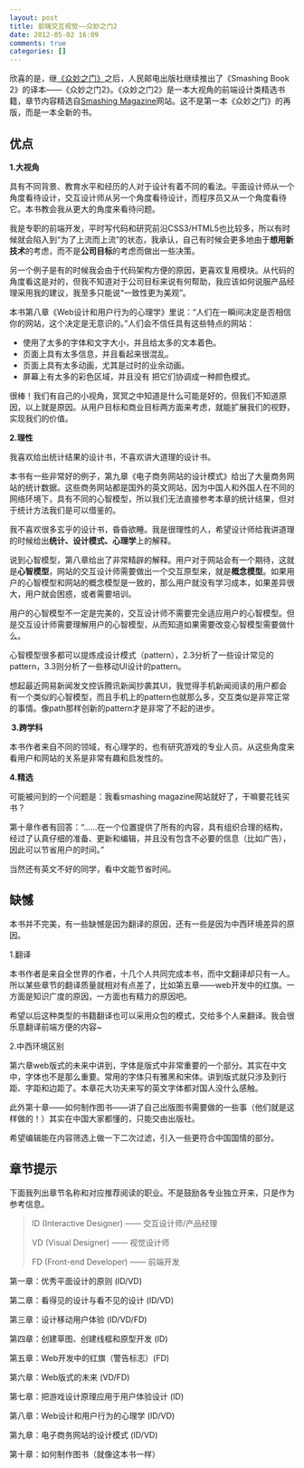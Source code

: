 ```yaml
---
layout: post
title: 前端交互视觉——众妙之门2
date: 2012-05-02 16:09
comments: true
categories: []
---
```

欣喜的是，继<a href="http://yuguo.us/weblog/the-smashing-book/">《众妙之门》</a>之后，人民邮电出版社继续推出了《Smashing Book 2》的译本——《众妙之门2》。《众妙之门2》是一本大视角的前端设计类精选书籍，章节内容精选自<a href="http://www.smashingmagazine.com/">Smashing Magazine</a>网站。这不是第一本《众妙之门》的再版，而是一本全新的书。<!--more-->
<h2>优点</h2>
<strong>1.大视角</strong>

具有不同背景、教育水平和经历的人对于设计有着不同的看法。平面设计师从一个角度看待设计，交互设计师从另一个角度看待设计，而程序员又从一个角度看待它。本书教会我从更大的角度来看待问题。

我是专职的前端开发，平时写代码和研究前沿CSS3/HTML5也比较多，所以有时候就会陷入到“为了上流而上流”的状态，我承认，自己有时候会更多地由于<strong>想用新技术</strong>的考虑，而不是<strong>公司目标</strong>的考虑而做出一些决策。

另一个例子是有的时候我会由于代码架构方便的原因，更喜欢复用模块。从代码的角度看这是对的，但我不知道对于公司目标来说有何帮助，我应该如何说服产品经理采用我的建议，我至多只能说“一致性更为美观”。

本书第八章《Web设计和用户行为的心理学》里说：“人们在一瞬间决定是否相信你的网站，这个决定是无意识的。”人们会不信任具有这些特点的网站：
<ul>
	<li>使用了太多的字体和文字大小，并且给太多的文本着色。</li>
	<li>页面上具有太多信息，并且看起来很混乱。</li>
	<li>页面上具有太多动画，尤其是过时的业余动画。</li>
	<li>屏幕上有太多的彩色区域，并且没有 把它们协调成一种颜色模式。</li>
</ul>
很棒！我们有自己的小视角，冥冥之中知道是什么可能是好的，但我们不知道原因，以上就是原因。从用户目标和商业目标两方面来考虑，就能扩展我们的视野，实现我们的价值。

<strong>2.理性</strong>

我喜欢给出统计结果的设计书，不喜欢讲大道理的设计书。

本书有一些非常好的例子，第九章《电子商务网站的设计模式》给出了大量商务网站的统计数据。这些商务网站都是国外的英文网站，因为中国人和外国人在不同的网络环境下，具有不同的心智模型，所以我们无法直接参考本章的统计结果，但对于统计方法我们是可以借鉴的。

我不喜欢很多玄乎的设计书，昏昏欲睡。我是很理性的人，希望设计师给我讲道理的时候给出<strong>统计、设计模式、心理学</strong>上的解释。

说到心智模型，第八章给出了非常精辟的解释。用户对于网站会有一个期待，这就是<strong>心智模型</strong>，网站的交互设计师需要做出一个交互原型来，就是<strong>概念模型</strong>。如果用户的心智模型和网站的概念模型是一致的，那么用户就没有学习成本，如果差异很大，用户就会困惑，或者需要培训。

用户的心智模型不一定是完美的，交互设计师不需要完全适应用户的心智模型。但是交互设计师需要理解用户的心智模型，从而知道如果需要改变心智模型需要做什么。

心智模型很多都可以提炼成设计模式（pattern），2.3分析了一些设计常见的pattern，3.3则分析了一些移动UI设计的pattern。

想起最近网易新闻发文控诉腾讯新闻抄袭其UI，我觉得手机新闻阅读的用户都会有一个类似的心智模型，而且手机上的pattern也就那么多，交互类似是非常正常的事情。像path那样创新的pattern才是非常了不起的进步。

<strong> 3.跨学科</strong>

本书作者来自不同的领域，有心理学的，也有研究游戏的专业人员。从这些角度来看用户和网站的关系是非常有趣和启发性的。

<strong>4.精选</strong>

可能被问到的一个问题是：我看smashing magazine网站就好了，干嘛要花钱买书？

第十章作者有回答：“……在一个位置提供了所有的内容，具有组织合理的结构，经过了认真仔细的准备、更新和编辑，并且没有包含不必要的信息（比如广告），因此可以节省用户的时间。”

当然还有英文不好的同学，看中文能节省时间。
<h2>缺憾</h2>
本书并不完美，有一些缺憾是因为翻译的原因，还有一些是因为中西环境差异的原因。

1.翻译

本书作者是来自全世界的作者，十几个人共同完成本书，而中文翻译却只有一人。所以某些章节的翻译质量就相对有点差了，比如第五章——web开发中的红旗。一方面是知识广度的原因，一方面也有精力的原因吧。

希望以后这种类型的书籍翻译也可以采用众包的模式，交给多个人来翻译。我会很乐意翻译前端方便的内容~

2.中西环境区别

第六章web版式的未来中讲到，字体是版式中非常重要的一个部分。其实在中文中，字体也不是那么重要。常用的字体只有雅黑和宋体。讲到版式就只涉及到行距、字距和边距了。本章花大功夫来写的英文字体都对国人没什么感触。

此外第十章——如何制作图书——讲了自己出版图书需要做的一些事（他们就是这样做的！）其实在中国大家都懂的，只能交由出版社。

希望编辑能在内容筛选上做一下二次过滤，引入一些更符合中国国情的部分。
<h2>章节提示</h2>
下面我列出章节名称和对应推荐阅读的职业。不是鼓励各专业独立开来，只是作为参考信息。
<blockquote>ID (Interactive Designer) —— 交互设计师/产品经理

VD (Visual Designer) —— 视觉设计师

FD (Front-end Developer) —— 前端开发</blockquote>
第一章：优秀平面设计的原则 (ID/VD)

第二章：看得见的设计与看不见的设计 (ID/VD)

第三章：设计移动用户体验 (ID/VD/FD)

第四章：创建草图、创建线框和原型开发 (ID)

第五章：Web开发中的红旗（警告标志）(FD)

第六章：Web版式的未来 (VD/FD)

第七章：把游戏设计原理应用于用户体验设计 (ID)

第八章：Web设计和用户行为的心理学 (ID/VD)

第九章：电子商务网站的设计模式 (ID/VD)

第十章：如何制作图书（就像这本书一样）
